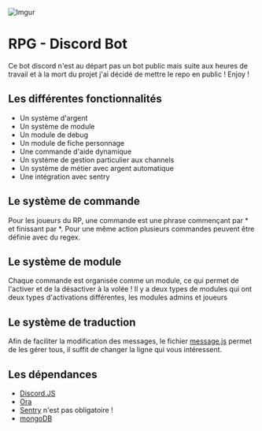 

![Imgur](https://i.imgur.com/K7fTdeu.png)

# RPG - Discord Bot
Ce bot discord n'est au départ pas un bot public mais suite aux heures de travail et à la mort du projet j'ai décidé de mettre le repo en public ! Enjoy !
## Les différentes fonctionnalités

 - Un système d'argent
 - Un système de module
 - Un module de debug
 - Un module de fiche personnage
 - Une commande d'aide dynamique
 - Un système de gestion particulier aux channels
 - Un système de métier avec argent automatique
 - Une intégration avec sentry

## Le système de commande
Pour les joueurs du RP, une commande est une phrase commençant par * et finissant par *. Pour une même action plusieurs commandes peuvent être définie avec du regex. 

## Le système de module
Chaque commande est organisée comme un module, ce qui permet de l'activer et de la désactiver à la volée ! Il y a deux types de modules qui ont deux types d'activations différentes, les modules admins et joueurs

## Le système de traduction
Afin de faciliter la modification des messages, le fichier [message.js](https://github.com/FaustinM/rpg-discord-bot/blob/master/module/variable/message.js) permet de les gérer tous, il suffit de changer la ligne qui vous intéressent.

## Les dépendances

* [Discord.JS](https://discord.js.org/)
* [Ora](https://github.com/sindresorhus/ora)
* [Sentry](https://sentry.io/) n'est pas obligatoire !
* [mongoDB](https://mongodb.com)
